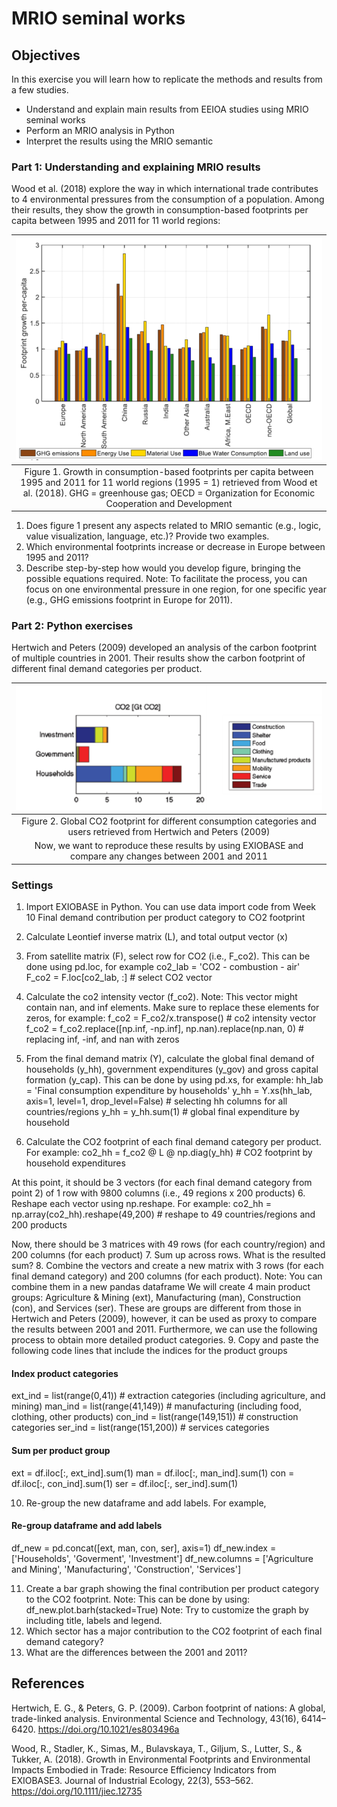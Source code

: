 # MRIO seminal works

## Objectives
In this exercise you will learn how to replicate the methods and results from a few studies. 
- Understand and explain main results from EEIOA studies using MRIO seminal works
- Perform an MRIO analysis in Python
- Interpret the results using the MRIO semantic

### Part 1: Understanding and explaining MRIO results
Wood et al. (2018)  explore the way in which international trade contributes to 4 environmental pressures from the consumption of a population. Among their results, they show the growth in consumption-based footprints per capita between 1995 and 2011 for 11 world regions:

|![Figure 1](figures/growth_footprint_pc.png)|
|:--:|
|Figure 1. Growth in consumption-based footprints per capita between 1995 and 2011 for 11 world regions (1995 = 1) retrieved from Wood et al. (2018). GHG = greenhouse gas; OECD = Organization for Economic Cooperation and Development|

1.	Does figure 1 present any aspects related to MRIO semantic (e.g., logic, value visualization, language, etc.)? Provide two examples. 
2.	Which environmental footprints increase or decrease in Europe between 1995 and 2011?
3.	Describe step-by-step how would you develop figure, bringing the possible equations required. Note: To facilitate the process, you can focus on one environmental pressure in one region, for one specific year (e.g., GHG emissions footprint in Europe for 2011). 



### Part 2: Python exercises
Hertwich and Peters (2009) developed an analysis of the carbon footprint of multiple countries in 2001. Their results show the carbon footprint of different final demand categories per product.

|![Figure 2](figures/global_CO2_footprint.png)|
|:--:|
|Figure 2. Global CO2 footprint for different consumption categories and users retrieved from Hertwich and Peters (2009)
Now, we want to reproduce these results by using EXIOBASE and compare any changes between 2001 and 2011|

### Settings
1.	Import EXIOBASE in Python. You can use data import code from Week 10
Final demand contribution per product category to CO2 footprint
1.	Calculate Leontief inverse matrix (L), and total output vector (x)
2.	From satellite matrix (F), select row for CO2 (i.e., F_co2). This can be done using pd.loc, for example
co2_lab = 'CO2 - combustion - air'
F_co2 = F.loc[co2_lab, :]  # select CO2 vector
3.	Calculate the co2 intensity vector (f_co2). Note: This vector might contain nan, and inf elements. Make sure to replace these elements for zeros, for example:
f_co2 = F_co2/x.transpose() # co2 intensity vector
f_co2 = f_co2.replace([np.inf, -np.inf], np.nan).replace(np.nan, 0)  # replacing inf, -inf, and nan with zeros

4.	From the final demand matrix (Y), calculate the global final demand of households (y_hh), government expenditures (y_gov) and gross capital formation (y_cap). This can be done by using pd.xs, for example:
hh_lab = 'Final consumption expenditure by households'
y_hh = Y.xs(hh_lab, axis=1, level=1, drop_level=False)  # selecting hh columns for all countries/regions
y_hh = y_hh.sum(1)  # global final expenditure by household

5.	Calculate the CO2 footprint of each final demand category per product. For example:
co2_hh = f_co2 @ L @ np.diag(y_hh) # CO2 footprint by household expenditures

At this point, it should be 3 vectors (for each final demand category from point 2) of 1 row with 9800 columns (i.e., 49 regions x 200 products)
6.	Reshape each vector using np.reshape. For example: 
co2_hh = np.array(co2_hh).reshape(49,200) # reshape to 49 countries/regions and 200 products

Now, there should be 3 matrices with 49 rows (for each country/region) and 200 columns (for each product)
7.	Sum up across rows. What is the resulted sum?
8.	Combine the vectors and create a new matrix with 3 rows (for each final demand category) and 200 columns (for each product). Note: You can combine them in a new pandas dataframe
We will create 4 main product groups: Agriculture & Mining (ext), Manufacturing (man), Construction (con), and Services (ser). These are groups are different from those in Hertwich and Peters (2009), however, it can be used as proxy to compare the results between 2001 and 2011. Furthermore, we can use the following process to obtain more detailed product categories.
9.	Copy and paste the following code lines that include the indices for the product groups

#### Index product categories

ext_ind = list(range(0,41)) # extraction categories (including agriculture, and mining)
man_ind = list(range(41,149)) # manufacturing (including food, clothing, other products)
con_ind = list(range(149,151)) # construction categories
ser_ind = list(range(151,200))  # services categories

#### Sum per product group

ext = df.iloc[:, ext_ind].sum(1)
man = df.iloc[:, man_ind].sum(1)
con = df.iloc[:, con_ind].sum(1)
ser = df.iloc[:, ser_ind].sum(1)

10.	Re-group the new dataframe and add labels. For example,
#### Re-group dataframe and add labels

df_new = pd.concat([ext, man, con, ser], axis=1)
df_new.index = ['Households', 'Goverment', 'Investment']
df_new.columns = ['Agriculture and Mining', 'Manufacturing', 'Construction', 'Services']

11.	Create a bar graph showing the final contribution per product category to the CO2 footprint. Note: This can be done by using:
df_new.plot.barh(stacked=True)
Note: Try to customize the graph by including title, labels and legend.
12.	Which sector has a major contribution to the CO2 footprint of each final demand category?
13.	What are the differences between the 2001 and 2011?


## References
Hertwich, E. G., & Peters, G. P. (2009). Carbon footprint of nations: A global, trade-linked analysis. Environmental Science and Technology, 43(16), 6414–6420. https://doi.org/10.1021/es803496a

Wood, R., Stadler, K., Simas, M., Bulavskaya, T., Giljum, S., Lutter, S., & Tukker, A. (2018). Growth in Environmental Footprints and Environmental Impacts Embodied in Trade: Resource Efficiency Indicators from EXIOBASE3. Journal of Industrial Ecology, 22(3), 553–562. https://doi.org/10.1111/jiec.12735

